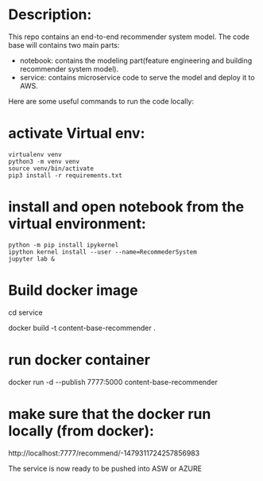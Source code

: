 # Description:

This repo contains an end-to-end recommender system model. The code base will contains two main parts:

* notebook: contains the modeling part(feature engineering and building recommender system model).
* service: contains microservice code to serve the model and deploy it to AWS.

Here are some useful commands to run the code locally:

# activate Virtual env:

```
virtualenv venv
python3 -m venv venv
source venv/bin/activate
pip3 install -r requirements.txt 
```

# install and open notebook from the virtual environment:

```
python -m pip install ipykernel
ipython kernel install --user --name=RecommederSystem
jupyter lab &
```

# Build docker image

cd service

docker build -t content-base-recommender .

# run docker container

docker run -d --publish 7777:5000 content-base-recommender

# make sure that the docker run locally (from docker):

http://localhost:7777/recommend/-1479311724257856983




The service is now ready to be pushed into ASW or AZURE
